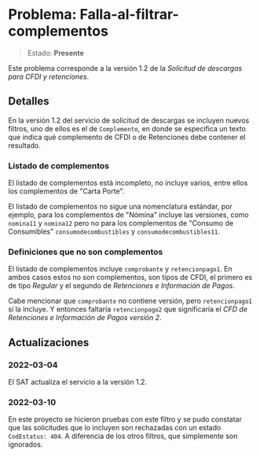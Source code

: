 # Problema: Falla-al-filtrar-complementos

> Estado: **Presente**

Este problema corresponde a la versión 1.2 de la *Solicitud de descargas para CFDI y retenciones*.

## Detalles

En la versión 1.2 del servicio de solicitud de descargas se incluyen nuevos filtros,
uno de ellos es el de `Complemento`, en donde se especifica un texto que indica qué
complemento de CFDI o de Retenciones debe contener el resultado.

### Listado de complementos

El listado de complementos está incompleto, no incluye varios, entre ellos los complementos de "Carta Porte".

El listado de complementos no sigue una nomenclatura estándar, por ejemplo, para los complementos de "Nómina"
incluye las versiones, como `nomina11` y `nomina12` pero no para los complementos de "Consumo de Consumibles"
`consumodecombustibles` y `consumodecombustibles11`.

### Definiciones que no son complementos

El listado de complementos incluye `comprobante` y `retencionpago1`. En ambos casos estos no son complementos,
son tipos de CFDI, el primero es de tipo *Regular* y el segundo de *Retenciones e Información de Pagos*.

Cabe mencionar que `comprobante` no contiene versión, pero `retencionpago1` sí la incluye.
Y entonces faltaría `retencionpago2` que significaría el *CFD de Retenciones e Información de Pagos versión 2*.

## Actualizaciones

### 2022-03-04

El SAT actualiza el servicio a la versión 1.2.

### 2022-03-10

En este proyecto se hicieron pruebas con este filtro y se pudo constatar que las solicitudes que lo incluyen
son rechazadas con un estado `CodEstatus: 404`. A diferencia de los otros filtros, que simplemente son ignorados.
